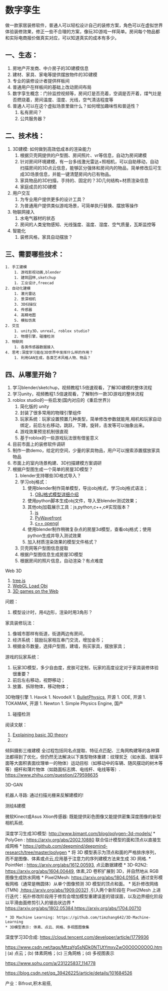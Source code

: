 # 数字孪生
做一款家居装修软件，普通人可以轻松设计自己的装修方案，角色可以在虚拟世界体验装修效果，修正一些不合理的方案，像玩3D游戏一样简单。房间每个物品都和实际电商报价做真实对应，可以知道真实的成本有多少。

## 一、生态：
1. 房地产开发商、中介房子的3D建模信息
1. 建材、家具、家电等提供摆放物件的3D建模
1. 专业的装修设计者提供样板间
1. 普通用户在样板间的基础上改动房间布局
1. 数字孪生概念：门铃监控视频等，房间灯是否亮着，空调是否开着，煤气灶是否燃烧着，房间温度、湿度、光线，空气清洁程度等
1. 普通人可以在这个虚拟场景里做什么？如何增加趣味性和普适性？
    1. 私有房间？
    1. 公共服务器？

## 二、技术栈：
1. 3D建模: 如何做到高效低成本的渲染能力
    1. 根据贝壳网提供的户型图、房间照片、vr等信息，自动为房间建模
    1. 针对房间环境建模，有一台多线激光雷达+照相机，可以自助移动，自动扫描房间的3D点云信息，能够区分强体和房间内的物品，简单修改后可生成3D场景信息，并能一键清楚房间内已有物品。
    1. 家具物品的3D扫描，手持的、固定的？3D几何结构+材质渲染信息
    1. 家庭成员的3D建模
1. 用户交互
    1. 为专业用户提供更多的设计工具？
    1. 为普通用户提供类似游戏场景，可简单执行替换、摆放等操作
1. 物联网接入
    1. 水电气器材的状态
    1. 房间的人类宠物感知、光线强度、温度、湿度、空气质量，瓦斯监控等
1. 智能化
    1. 装修风格，家具自动摆放？

## 三、需要哪些技术：
    1. 手工建模
        1. 游戏影视动画,blender
        1. 建筑园林,sketchup
        1. 工业设计,freecad
    2. 自动化建模
        1. 激光雷达
        2. 景深相机
        3. 3D扫描仪
        4. 传感器
        4. 高精地图
        5. 模拟仿真
    2. 交互
        1. unity3D，unreal, roblox studio?
        2. 物理引擎，碰撞检测
    3. 物联网
        1. 各类传感器数据接入
    4. 思考:深度学习能在3D世界中发挥什么样的作用？
        1. 利用GAN生成，各类艺术风格人物、物品？

## 四、从哪里开始？
1. 学习blender/sketchup，视频教程1.5倍速观看，了解3D建模的整体流程
2. 学习unity，视频教程1.5倍速观看，了解制作一款3D游戏的整体流程
2. roblox studio的一些启发(国内对应的《重启世界》)
    1. 简化版的 unity
    1. 封装了很多常用的物理引擎组件
    1. 玩家系统：玩家设置预置几种类型，简单修改参数就能用,相机和玩家自动绑定，前后左右移动，跳跃，下蹲，旋转，击发等可以抽象出来。
    1. 游戏效果预览机制很直观
    1. 基于roblox的一些游戏玩法很有借鉴意义
3. 目前市面上的装修软件调研
4. 制作一款demo，给定的空间，少量的家具物品，用户可以搜索添置摆放家具物品
5. 市面上的室内场景构建、3D扫描建模方案调研
6. 根据户型图生成一个简单的房屋3D模型？
    1. blender支持哪些3D格式导入？
    1. 学习obj格式：
        1. 使用blender制作简单模型，导出obj格式，学习obj格式语法；
            1. [OBJ格式模型详细介绍](https://www.cnblogs.com/linuxAndMcu/p/14483146.html)
        2. 使用python脚本生成obj文件，导入至blender测试效果；
        3. 其他obj加载展示工具：js,python,c++,c#实现版本？
            1. [js](https://github.com/mrdoob/three.js)
            1. [PyWavefront](https://github.com/pywavefront/PyWavefront)
            1. [c++ opengl](http://www.opengl-tutorial.org/cn/beginners-tutorials/tutorial-7-model-loading/)
        3. 使用blender制作稍微复杂点的房屋3d模型，查看obj格式；使用python生成并导入测试效果 
        4. 加入材质渲染效果的模型文件格式？
    1. 贝壳网等户型图信息提取
    1. 根据户型图信息生成房屋3D模型
    1. 根据房间的照片信息，自动渲染？有点难度

Web 3D 
1. [tree.js](https://threejs.org/)
1. [WebGL Load Obj](https://webglfundamentals.org/webgl/lessons/webgl-load-obj.html)
1. [3D games on the Web](https://developer.mozilla.org/zh-CN/docs/Games/Techniques/3D_on_the_web)

问题：
1. 模型设计时，用4边形，渲染时用3角形？

家具装修玩法：
1. 像城市那样有街道，街道两边有房间，
2. 经济系统：鼓励玩家相互串门交流，增加金币；
3. 根据金币数量，选择户型图，建墙，购买家具，摆放家具；

游戏的玩家系统：
1. 玩家3D模型，多少自由度，皮肤可定制，玩家的高度设定对于家具装修体验很重要？
2. 前后左右移动，视野移动；
3. 放置、拆除物体，移动物体；

3D物理引擎
    1. Havok
    1. NovodeX
    1. [BulletPhysics](https://github.com/bulletphysics/bullet3), 开源
    1. ODE, 开源
    1. TOKAMAK, 开源
    1. Newton
    1. Simple Physics Engine, 国产
1. 碰撞检测

阅读文献：
1. [Explaining basic 3D theory](https://developer.mozilla.org/en-US/docs/Games/Techniques/3D_on_the_web/Basic_theory)
2. 

倾斜摄影三维建模
全过程包括同名点提取、特征点匹配、三角网构建等的各种算法都得到了优化，但仍然无法解决以下类型物体重建：纹理贫乏（如水面、玻璃平面等大面积表面纹理单一的物体）运动目标（如移动中的车辆、随风摆动的树木等等）细杆和薄片物体（如路面标志牌、电线杆、电线等等）.
https://www.zhihu.com/question/279598635

3D-GAN

机器人寻路: 通过扫描光栅来反解建模的!

测绘&建模

微软Kinect或Asus Xtion传感器: 既能提供彩色图像又能提供密集深度图像的新型相机系统. 

深度学习生成3D模型:
http://www.bimant.com/blog/polygen-3d-models/
    * PolyGen : https://arxiv.org/abs/2002.10880 联合估计模型的面和顶点以直接生成网格
        * https://github.com/deepmind/deepmind-research/tree/master/polygen
        * 将 3D 模型表示为顶点和面的严格排序序列，而不是图像、体素或点云,应用基于注意力的序列建模方法来生成 3D 网格.
    * PointNet : https://arxiv.org/abs/1612.00593, 点云数据建模
    * 3D-R2N2: https://arxiv.org/abs/1604.00449, 体素,2D 卷积扩展到 3D，并自然地从 RGB 图像生成防水网格
    * Pixel2Mesh: https://arxiv.org/abs/1804.01654, 通过变形模板网格（通常是椭圆体）从单个图像预测 3D 模型的顶点和面。
    * 拓扑修改网络(TMN) ,https://arxiv.org/abs/1909.00321 ,引入两个新阶段在 Pixel2Mesh 上进行迭代：拓扑修改阶段用于修剪会增加模型重建误差的错误面，以及边界细化阶段以平滑由面修剪引入的锯齿状边界
    * https://arxiv.org/abs/1802.05384,https://arxiv.org/abs/1704.00710

    * 3D Machine Learning: https://github.com/timzhang642/3D-Machine-Learning
    * 3D模型表示: 体素、点云、网格、多视图图像集


深度学习3D合成:
https://cloud.tencent.com/developer/article/1779936


https://www.csdn.net/tags/MtzaYg5sNDk0NTUtYmxvZwO0O0OO0O0O.html
    (a) 点云；(b) 体素网格；(c) 三角网格；(d) 多视图表示


https://www.sohu.com/a/231225837_114778

https://blog.csdn.net/qq_39426225/article/details/101684526

产业：Bifrost,积木易搭,